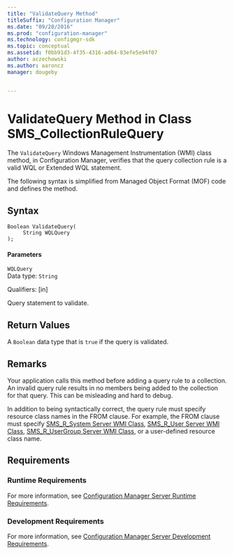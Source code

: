 ```yaml
---
title: "ValidateQuery Method"
titleSuffix: "Configuration Manager"
ms.date: "09/20/2016"
ms.prod: "configuration-manager"
ms.technology: configmgr-sdk
ms.topic: conceptual
ms.assetid: f0bb91d3-4f35-4316-ad64-83efe5e94f07
author: aczechowski
ms.author: aaroncz
manager: dougeby


---
```

# ValidateQuery Method in Class SMS_CollectionRuleQuery
The `ValidateQuery` Windows Management Instrumentation (WMI) class method, in Configuration Manager, verifies that the query collection rule is a valid WQL or Extended WQL statement.  

 The following syntax is simplified from Managed Object Format (MOF) code and defines the method.  

## Syntax  

```  
Boolean ValidateQuery(  
     String WQLQuery  
);  
```  

#### Parameters  
 `WQLQuery`  
 Data type: `String`  

 Qualifiers: [in]  

 Query statement to validate.  

## Return Values  
 A `Boolean` data type that is `true` if the query is validated.  

## Remarks  
 Your application calls this method before adding a query rule to a collection. An invalid query rule results in no members being added to the collection for that query. This can be misleading and hard to debug.  

 In addition to being syntactically correct, the query rule must specify resource class names in the FROM clause. For example, the FROM clause must specify [SMS_R_System Server WMI Class](../../../../../develop/reference/core/clients/manage/sms_r_system-server-wmi-class.md), [SMS_R_User Server WMI Class](../../../../../develop/reference/core/clients/manage/sms_r_user-server-wmi-class.md), [SMS_R_UserGroup Server WMI Class](../../../../../develop/reference/core/clients/manage/sms_r_usergroup-server-wmi-class.md), or a user-defined resource class name.  

## Requirements  

### Runtime Requirements  
 For more information, see [Configuration Manager Server Runtime Requirements](../../../../../develop/core/reqs/server-runtime-requirements.md).  

### Development Requirements  
 For more information, see [Configuration Manager Server Development Requirements](../../../../../develop/core/reqs/server-development-requirements.md).  
